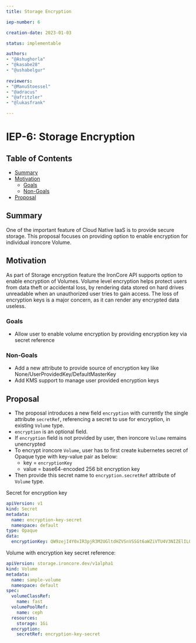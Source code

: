 ```yaml
---
title: Storage Encryption

iep-number: 6

creation-date: 2023-01-03

status: implementable

authors:
- "@Ashughorla"
- "@kasabe28"
- "@ushabelgur"
  
reviewers:
- "@ManuStoessel"
- "@adracus"
- "@afritzler"
- "@lukasfrank"

---
```


# IEP-6: Storage Encryption

## Table of Contents

- [Summary](#summary)
- [Motivation](#motivation)
    - [Goals](#goals)
    - [Non-Goals](#Non-Goals)
- [Proposal](#proposal)

## Summary
One of the important feature of Cloud Native IaaS is to provide secure storage. This proposal focuses on providing option to enable encryption for individual ironcore Volume.

## Motivation
As part of Storage encryption feature the IronCore API supports option to enable encryption of Volumes. Volume level encryption helps protect users from data theft or accidental loss, by rendering data stored on hard drives unreadable when an unauthorized user tries to gain access. The loss of encryption keys is a major concern, as it can render any encrypted data useless. 

### Goals
  - Allow user to enable volume encryption by providing encryption key via secret reference

### Non-Goals
  - Add a new attribute to provide source of encryption key like None/UserProvidedKey/DefaultMasterKey
  - Add KMS support to manage user provided encryption keys

## Proposal
 - The proposal introduces a new field `encryption` with currently the single attribute `secretRef`, referencing a secret to use for encryption, in existing `Volume` type. 
 - `encryption` is an optional field.
 - If `encryption` field is not provided by user, then ironcore `Volume` remains unencrypted
 - To encrypt ironcore `Volume`, user has to first create kubernetes secret of Opaque type with key-value pair as below:
    - key = `encryptionKey` 
    - value = base64-encoded 256 bit encryption key
 - Then provide this secret name to `encryption.secretRef` attribute of `Volume` type.

Secret for encryption key

[//]: # (@formatter:off)
```yaml
apiVersion: v1
kind: Secret
metadata:
  name: encryption-key-secret
  namespace: default
type: Opaque
data:
  encryptionKey: QW9zejI4Y0xIR3pjR3M2UGltdHZVSnVSSGt6aWZiVTU4V3NIZElIL09idz0=
```
[//]: # (@formatter:on)

Volume with encryption key secret reference:

[//]: # (@formatter:off)
```yaml
apiVersion: storage.ironcore.dev/v1alpha1
kind: Volume
metadata:
  name: sample-volume
  namespace: default
spec:
  volumeClassRef:
    name: fast
  volumePoolRef:
    name: ceph
  resources:
    storage: 1Gi
  encryption:
    secretRef: encryption-key-secret
```
[//]: # (@formatter:on)
